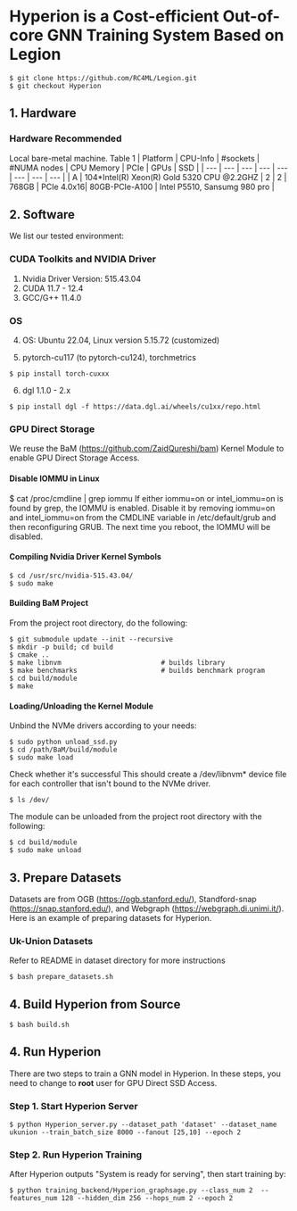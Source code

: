 # Hyperion is a Cost-efficient Out-of-core GNN Training System Based on Legion
```
$ git clone https://github.com/RC4ML/Legion.git
$ git checkout Hyperion
```

## 1. Hardware 
### Hardware Recommended
Local bare-metal machine.
Table 1
| Platform | CPU-Info | #sockets | #NUMA nodes | CPU Memory | PCIe | GPUs | SSD |
| --- | --- | --- | --- | --- | --- | --- | --- |
| A | 104*Intel(R) Xeon(R) Gold 5320 CPU @2.2GHZ | 2 | 2 | 768GB | PCIe 4.0x16| 80GB-PCIe-A100 | Intel P5510, Sansumg 980 pro |


## 2. Software 
We list our tested environment:
### CUDA Toolkits and NVIDIA Driver
1. Nvidia Driver Version: 515.43.04
2. CUDA 11.7 - 12.4
3. GCC/G++ 11.4.0
### OS 
4. OS: Ubuntu 22.04, Linux version 5.15.72 (customized)

5. pytorch-cu117 (to pytorch-cu124), torchmetrics
```
$ pip install torch-cuxxx
```
6. dgl 1.1.0 - 2.x
```
$ pip install dgl -f https://data.dgl.ai/wheels/cu1xx/repo.html
```
### GPU Direct Storage
We reuse the BaM (https://github.com/ZaidQureshi/bam) Kernel Module to enable GPU Direct Storage Access.
#### Disable IOMMU in Linux
$ cat /proc/cmdline | grep iommu
If either iommu=on or intel_iommu=on is found by grep, the IOMMU is enabled.
Disable it by removing iommu=on and intel_iommu=on from the CMDLINE variable in /etc/default/grub and then reconfiguring GRUB. The next time you reboot, the IOMMU will be disabled.

#### Compiling Nvidia Driver Kernel Symbols
```
$ cd /usr/src/nvidia-515.43.04/
$ sudo make
```
#### Building BaM Project
From the project root directory, do the following:
```
$ git submodule update --init --recursive
$ mkdir -p build; cd build
$ cmake ..
$ make libnvm                         # builds library
$ make benchmarks                     # builds benchmark program
$ cd build/module
$ make
```
#### Loading/Unloading the Kernel Module
Unbind the NVMe drivers according to your needs:
```
$ sudo python unload_ssd.py 
$ cd /path/BaM/build/module
$ sudo make load
```
Check whether it's successful
This should create a /dev/libnvm* device file for each controller that isn't bound to the NVMe driver.
```
$ ls /dev/
```
The module can be unloaded from the project root directory with the following:
```
$ cd build/module
$ sudo make unload
```

## 3. Prepare Datasets 
Datasets are from OGB (https://ogb.stanford.edu/), Standford-snap (https://snap.stanford.edu/), and Webgraph (https://webgraph.di.unimi.it/).
Here is an example of preparing datasets for Hyperion.

### Uk-Union Datasets
Refer to README in dataset directory for more instructions
```
$ bash prepare_datasets.sh
```

## 4. Build Hyperion from Source

```
$ bash build.sh
```

## 4. Run Hyperion
There are two steps to train a GNN model in Hyperion. In these steps, you need to change to **root** user for GPU Direct SSD Access.
### Step 1. Start Hyperion Server

```
$ python Hyperion_server.py --dataset_path 'dataset' --dataset_name ukunion --train_batch_size 8000 --fanout [25,10] --epoch 2 
```

### Step 2. Run Hyperion Training
After Hyperion outputs "System is ready for serving", then start training by: 
```
$ python training_backend/Hyperion_graphsage.py --class_num 2  --features_num 128 --hidden_dim 256 --hops_num 2 --epoch 2
```
